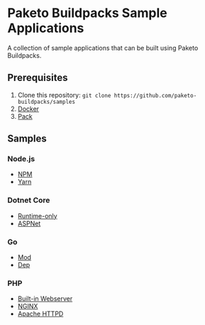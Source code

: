 # Paketo Buildpacks Sample Applications

A collection of sample applications that can be built using Paketo Buildpacks.

## Prerequisites

1. Clone this repository: `git clone https://github.com/paketo-buildpacks/samples`
1. [Docker](https://docs.docker.com/get-docker/)
1. [Pack](https://buildpacks.io/docs/install-pack/)

## Samples

### Node.js
* [NPM](/nodejs/npm/README.md)
* [Yarn](/nodejs/yarn/README.md)

### Dotnet Core
* [Runtime-only](/dotnet-core/runtime/README.md)
* [ASPNet](/dotnet-core/aspnet/README.md)

### Go
* [Mod](/go/mod/README.md)
* [Dep](/go/dep/README.md)

### PHP
* [Built-in Webserver](/php/webserver/README.md)
* [NGINX](/php/nginx/README.md)
* [Apache HTTPD](/php/httpd/README.md)
